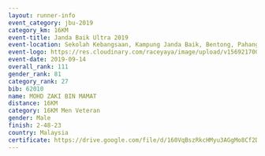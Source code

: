```yaml
---
layout: runner-info 
event_category: jbu-2019 
category_km: 16KM 
event-title: Janda Baik Ultra 2019  
event-location: Sekolah Kebangsaan, Kampung Janda Baik, Bentong, Pahang, Malaysia 
event-logo: https://res.cloudinary.com/raceyaya/image/upload/v1569217009/logo/janda-baik_vch1pc.jpg 
event-date: 2019-09-14 
overall_rank: 111
gender_rank: 81
category_rank: 27
bib: 62010
name: MOHD ZAKI BIN MAMAT
distance: 16KM
category: 16KM Men Veteran
gender: Male
finish: 2-48-23
country: Malaysia
certificate: https://drive.google.com/file/d/160VqBszRkcHMyu3AGgMo8Cf2DGX1AloJ/view?usp=sharing
---
```

